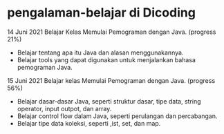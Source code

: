 # pengalaman-belajar di Dicoding

14 Juni 2021
Belajar Kelas Memulai Pemograman dengan Java. (progress 21%)
* Belajar tentang apa itu Java dan alasan menggunakannya.
* Belajar tools yang dapat digunakan untuk menjalankan bahasa pemograman Java.

15 Juni 2021
Belajar kelas Memulai Pemograman dengan Java. (progress 56%)
* Belajar dasar-dasar Java, seperti struktur dasar, tipe data, string operator, input outpot, dan array.
* Belajar control flow dalam Java, seperti perulangan dan percabangan.
* Belajar tipe data koleksi, seperti ,ist, set, dan map.
